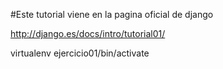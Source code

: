 #Este tutorial viene en la pagina oficial de django

http://django.es/docs/intro/tutorial01/

virtualenv ejercicio01/bin/activate
